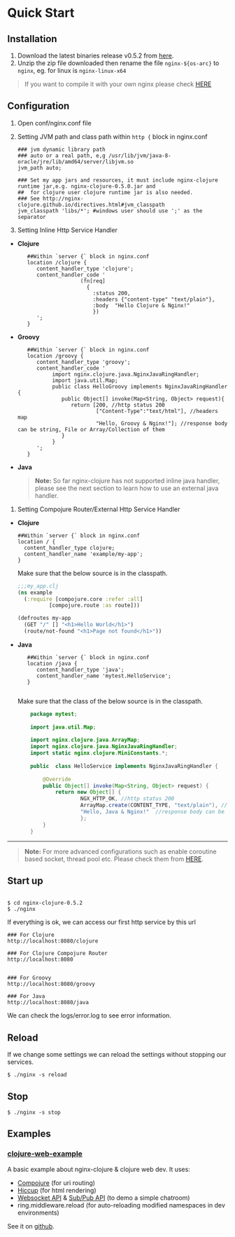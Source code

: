 Quick Start
=============

Installation
--------------

1. Download the latest binaries release v0.5.2 from [here](https://sourceforge.net/projects/nginx-clojure/files/). 
1. Unzip the zip file downloaded then rename the file `nginx-${os-arc}` to `nginx`, eg. for linux is `nginx-linux-x64`

>If you want to compile it with your own nginx please check [HERE](installation.html)

Configuration
--------------
1. Open conf/nginx.conf file
1. Setting JVM path and class path within `http {` block in  nginx.conf

	```nginx
	### jvm dynamic library path
	### auto or a real path, e,g /usr/lib/jvm/java-8-oracle/jre/lib/amd64/server/libjvm.so
	jvm_path auto;
		
	### Set my app jars and resources, it must include nginx-clojure runtime jar,e.g. nginx-clojure-0.5.0.jar and 
	##  for clojure user clojure runtime jar is also needed.
	### See http://nginx-clojure.github.io/directives.html#jvm_classpath
	jvm_classpath 'libs/*'; #windows user should use ';' as the separator
	
	```
1. Setting Inline Http Service Handler

* **Clojure**

	```nginx
       ##Within `server {` block in nginx.conf
       location /clojure {
          content_handler_type 'clojure';
          content_handler_code ' 
						(fn[req]
						  {
						    :status 200,
						    :headers {"content-type" "text/plain"},
						    :body  "Hello Clojure & Nginx!"
						    })
          ';
       }
	```
	
* **Groovy**

	```nginx
       ##Within `server {` block in nginx.conf
       location /groovy {
          content_handler_type 'groovy';
          content_handler_code ' 
               import nginx.clojure.java.NginxJavaRingHandler;
               import java.util.Map;
               public class HelloGroovy implements NginxJavaRingHandler {
                  public Object[] invoke(Map<String, Object> request){
                     return [200, //http status 200
                             ["Content-Type":"text/html"], //headers map
                             "Hello, Groovy & Nginx!"]; //response body can be string, File or Array/Collection of them
                  }
               }
          ';
       }
	```

* **Java**
	> **Note:**
	So far nginx-clojure has not supported inline java handler, please see the next section to learn how to use an external java handler.
	
1. Setting Compojure Router/External Http Service Handler

* **Clojure**

	```nginx
	##Within `server {` block in nginx.conf
	location / {
	  content_handler_type clojure;
	  content_handler_name 'example/my-app';
	}
	```

	Make sure that the below source is in the classpath.

  ```clojure
  ;;;my_app.clj
  (ns example
    (:require [compojure.core :refer :all]
            [compojure.route :as route]))

  (defroutes my-app
    (GET "/" [] "<h1>Hello World</h1>")
    (route/not-found "<h1>Page not found</h1>"))
  ```


* **Java**

	```nginx
       ##Within `server {` block in nginx.conf
       location /java {
          content_handler_type 'java';
          content_handler_name 'mytest.HelloService';
       }


	```

	Make sure that the class of the below source is in the classpath.
	```java
		package mytest;
		
		import java.util.Map;
		
		import nginx.clojure.java.ArrayMap;
		import nginx.clojure.java.NginxJavaRingHandler;
		import static nginx.clojure.MiniConstants.*;
		
		public  class HelloService implements NginxJavaRingHandler {
		
			@Override
			public Object[] invoke(Map<String, Object> request) {
				return new Object[] { 
						NGX_HTTP_OK, //http status 200
						ArrayMap.create(CONTENT_TYPE, "text/plain"), //headers map
						"Hello, Java & Nginx!"  //response body can be string, File or Array/Collection of string or File
						};
			}
		}
	```

-----------------------------------

> **Note:**
> For more advanced configurations such as enable coroutine based socket, thread pool  etc. Please check them from [HERE](configuration.html).

Start up
--------------


```nginx

$ cd nginx-clojure-0.5.2
$ ./nginx
``` 
If everything is ok, we can access our first http service by this url

```nginx
### For Clojure
http://localhost:8080/clojure

### For Clojure Compojure Router
http://localhost:8080


### For Groovy
http://localhost:8080/groovy

### For Java
http://localhost:8080/java
```

We can check the logs/error.log to see error information.

Reload
--------------

If we change some settings  we can reload the settings without stopping our services.

```nginx
$ ./nginx -s reload
```


Stop
--------------

```nginx
$ ./nginx -s stop
```

Examples
--------------

### [clojure-web-example](https://github.com/nginx-clojure/nginx-clojure/tree/master/example-projects/clojure-web-example)

A basic example about nginx-clojure & clojure web dev. It uses:
* [Compojure](https://github.com/weavejester/compojure) (for uri routing)
* [Hiccup](https://github.com/weavejester/hiccup) (for html rendering)
* [Websocket API](http://nginx-clojure.github.io/more.html#38--sever-side-websocket) & [Sub/Pub API]() (to demo a simple chatroom)
* ring.middleware.reload (for auto-reloading modified namespaces in dev environments)

See it on [github](https://github.com/nginx-clojure/nginx-clojure/tree/master/example-projects/clojure-web-example).

